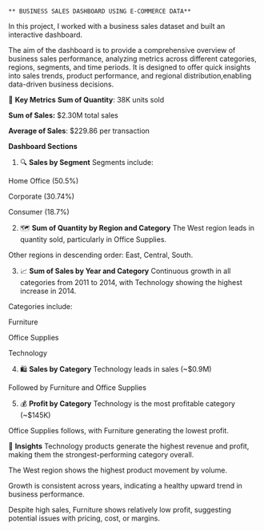 																														** BUSINESS SALES DASHBOARD USING E-COMMERCE DATA**
In this project, I worked with a business sales dataset and built an interactive dashboard.

The aim of the dashboard is to provide a comprehensive overview of business sales performance, analyzing metrics across different categories, regions, segments, and time periods.
It is designed to offer quick insights into sales trends, product performance, and regional distribution,enabling data-driven business decisions.

📌 **Key Metrics**
**Sum of Quantity**: 38K units sold

**Sum of Sales:** $2.30M total sales

**Average of Sales**: $229.86 per transaction

**Dashboard Sections**
1. 🔍 **Sales by Segment**
Segments include:

Home Office (50.5%)

Corporate (30.74%)

Consumer (18.7%)

2. 🗺️ **Sum of Quantity by Region and Category**
The West region leads in quantity sold, particularly in Office Supplies.

Other regions in descending order: East, Central, South.

3. 📈 **Sum of Sales by Year and Category**
Continuous growth in all categories from 2011 to 2014, with Technology showing the highest increase in 2014.

Categories include:

Furniture

Office Supplies

Technology

4. 🛍️ **Sales by Category**
Technology leads in sales (~$0.9M)

Followed by Furniture and Office Supplies

5. 💰 **Profit by Category**
Technology is the most profitable category (~$145K)

Office Supplies follows, with Furniture generating the lowest profit.


🧠 **Insights**
Technology products generate the highest revenue and profit, making them the strongest-performing category overall.

The West region shows the highest product movement by volume.

Growth is consistent across years, indicating a healthy upward trend in business performance.

Despite high sales, Furniture shows relatively low profit, suggesting potential issues with pricing, cost, or margins.
